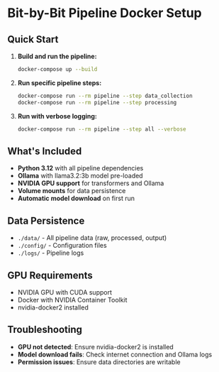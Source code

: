 # Bit-by-Bit Pipeline Docker Setup

## Quick Start

1. **Build and run the pipeline:**
   ```bash
   docker-compose up --build
   ```

2. **Run specific pipeline steps:**
   ```bash
   docker-compose run --rm pipeline --step data_collection
   docker-compose run --rm pipeline --step processing
   ```

3. **Run with verbose logging:**
   ```bash
   docker-compose run --rm pipeline --step all --verbose
   ```

## What's Included

- **Python 3.12** with all pipeline dependencies
- **Ollama** with llama3.2:3b model pre-loaded
- **NVIDIA GPU support** for transformers and Ollama
- **Volume mounts** for data persistence
- **Automatic model download** on first run

## Data Persistence

- `./data/` - All pipeline data (raw, processed, output)
- `./config/` - Configuration files
- `./logs/` - Pipeline logs

## GPU Requirements

- NVIDIA GPU with CUDA support
- Docker with NVIDIA Container Toolkit
- nvidia-docker2 installed

## Troubleshooting

- **GPU not detected**: Ensure nvidia-docker2 is installed
- **Model download fails**: Check internet connection and Ollama logs
- **Permission issues**: Ensure data directories are writable
